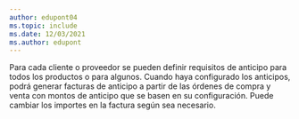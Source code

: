 ```yaml
---
author: edupont04
ms.topic: include
ms.date: 12/03/2021
ms.author: edupont
---
```

Para cada cliente o proveedor se pueden definir requisitos de anticipo para todos los productos o para algunos. Cuando haya configurado los anticipos, podrá generar facturas de anticipo a partir de las órdenes de compra y venta con montos de anticipo que se basen en su configuración. Puede cambiar los importes en la factura según sea necesario.  
